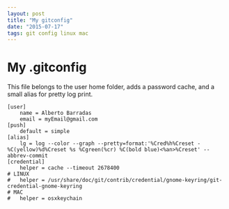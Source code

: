 ```yaml
---
layout: post
title: "My gitconfig"
date: "2015-07-17"
tags: git config linux mac
---
```

# My .gitconfig
This file belongs to the user home folder, adds a password cache, and a small alias for pretty log print.

```
[user]
	name = Alberto Barradas
	email = myEmail@gmail.com
[push]
	default = simple
[alias]
	lg = log --color --graph --pretty=format:'%Cred%h%Creset -%C(yellow)%d%Creset %s %Cgreen(%cr) %C(bold blue)<%an>%Creset' --abbrev-commit
[credential]
	helper = cache --timeout 2678400
# LINUX
#	helper = /usr/share/doc/git/contrib/credential/gnome-keyring/git-credential-gnome-keyring
# MAC
#	helper = osxkeychain
```
